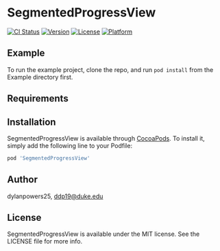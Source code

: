 # SegmentedProgressView

[![CI Status](https://img.shields.io/travis/dylanpowers25/SegmentedProgressView.svg?style=flat)](https://travis-ci.org/dylanpowers25/SegmentedProgressView)
[![Version](https://img.shields.io/cocoapods/v/SegmentedProgressView.svg?style=flat)](https://cocoapods.org/pods/SegmentedProgressView)
[![License](https://img.shields.io/cocoapods/l/SegmentedProgressView.svg?style=flat)](https://cocoapods.org/pods/SegmentedProgressView)
[![Platform](https://img.shields.io/cocoapods/p/SegmentedProgressView.svg?style=flat)](https://cocoapods.org/pods/SegmentedProgressView)

## Example

To run the example project, clone the repo, and run `pod install` from the Example directory first.

## Requirements

## Installation

SegmentedProgressView is available through [CocoaPods](https://cocoapods.org). To install
it, simply add the following line to your Podfile:

```ruby
pod 'SegmentedProgressView'
```

## Author

dylanpowers25, ddp19@duke.edu

## License

SegmentedProgressView is available under the MIT license. See the LICENSE file for more info.
